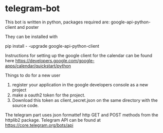 # telegram-bot

This bot is written in python, packages required are: google-api-python-client and poster

They can be installed with 

pip install - -upgrade google-api-python-client

Instructions for setting up the google client for the calendar can be found here
https://developers.google.com/google-apps/calendar/quickstart/python

Things to do for a new user
1. register your application in the google developers console as a new project
2. make a oauth2 token for the project.
3. Download this token as client_secret.json on the same directory with the source code.
 
The telegram part uses json formattef http GET and POST methods from the httplib2 package. Telegram API can be found at 
https://core.telegram.org/bots/api
